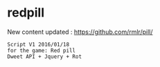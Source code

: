 # redpill

New content updated : <a href="https://github.com/rmlr/pill/">https://github.com/rmlr/pill/</a>

	Script V1 2016/01/18 
	for the game: Red pill
	Dweet API + Jquery + Rot
